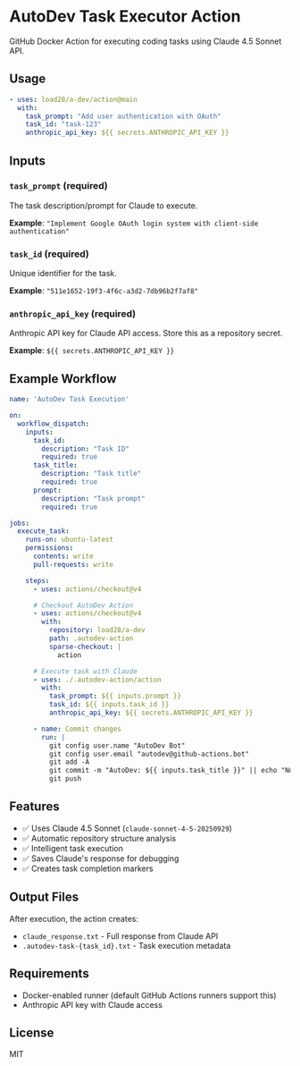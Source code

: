 # AutoDev Task Executor Action

GitHub Docker Action for executing coding tasks using Claude 4.5 Sonnet API.

## Usage

```yaml
- uses: load28/a-dev/action@main
  with:
    task_prompt: "Add user authentication with OAuth"
    task_id: "task-123"
    anthropic_api_key: ${{ secrets.ANTHROPIC_API_KEY }}
```

## Inputs

### `task_prompt` (required)

The task description/prompt for Claude to execute.

**Example**: `"Implement Google OAuth login system with client-side authentication"`

### `task_id` (required)

Unique identifier for the task.

**Example**: `"511e1652-19f3-4f6c-a3d2-7db96b2f7af8"`

### `anthropic_api_key` (required)

Anthropic API key for Claude API access. Store this as a repository secret.

**Example**: `${{ secrets.ANTHROPIC_API_KEY }}`

## Example Workflow

```yaml
name: 'AutoDev Task Execution'

on:
  workflow_dispatch:
    inputs:
      task_id:
        description: "Task ID"
        required: true
      task_title:
        description: "Task title"
        required: true
      prompt:
        description: "Task prompt"
        required: true

jobs:
  execute_task:
    runs-on: ubuntu-latest
    permissions:
      contents: write
      pull-requests: write

    steps:
      - uses: actions/checkout@v4

      # Checkout AutoDev Action
      - uses: actions/checkout@v4
        with:
          repository: load28/a-dev
          path: .autodev-action
          sparse-checkout: |
            action

      # Execute task with Claude
      - uses: ./.autodev-action/action
        with:
          task_prompt: ${{ inputs.prompt }}
          task_id: ${{ inputs.task_id }}
          anthropic_api_key: ${{ secrets.ANTHROPIC_API_KEY }}

      - name: Commit changes
        run: |
          git config user.name "AutoDev Bot"
          git config user.email "autodev@github-actions.bot"
          git add -A
          git commit -m "AutoDev: ${{ inputs.task_title }}" || echo "No changes"
          git push
```

## Features

- ✅ Uses Claude 4.5 Sonnet (`claude-sonnet-4-5-20250929`)
- ✅ Automatic repository structure analysis
- ✅ Intelligent task execution
- ✅ Saves Claude's response for debugging
- ✅ Creates task completion markers

## Output Files

After execution, the action creates:

- `claude_response.txt` - Full response from Claude API
- `.autodev-task-{task_id}.txt` - Task execution metadata

## Requirements

- Docker-enabled runner (default GitHub Actions runners support this)
- Anthropic API key with Claude access

## License

MIT
